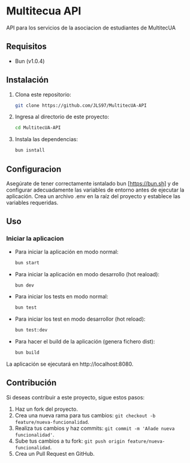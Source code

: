 # Multitecua API

API para los servicios de la asociacion de estudiantes de MultitecUA

## Requisitos

- Bun (v1.0.4)

## Instalación

1. Clona este repositorio:

   ```bash
   git clone https://github.com/JLS97/MultitecUA-API

2. Ingresa al directorio de este proyecto:
    ```bash
    cd MultitecUA-API

3. Instala las dependencias:
    ```bash
    bun isntall

## Configuracion

Asegúrate de tener correctamente isntalado bun [https://bun.sh] y de configurar adecuadamente las variables de entorno antes de ejecutar la aplicación. Crea un archivo .env en la raíz del proyecto y establece las variables requeridas.

## Uso
### Iniciar la aplicacion
- Para iniciar la aplicación en modo normal:
    ```bash  
    bun start
- Para iniciar la aplicación en modo desarrollo (hot reaload):
    ```bash  
    bun dev
- Para iniciar los tests en modo normal:
    ```bash  
    bun test
- Para iniciar los test en modo desarrollor (hot reload):
    ```bash  
    bun test:dev
- Para hacer el build de la aplicación (genera fichero dist):
    ```bash  
    bun build
    
La aplicación se ejecutará en http://localhost:8080.

## Contribución

Si deseas contribuir a este proyecto, sigue estos pasos:

1. Haz un fork del proyecto.
2. Crea una nueva rama para tus cambios: `git checkout -b feature/nueva-funcionalidad`.
3. Realiza tus cambios y haz commits: `git commit -m 'Añade nueva funcionalidad'`.
4. Sube tus cambios a tu fork: `git push origin feature/nueva-funcionalidad`.
5. Crea un Pull Request en GitHub.

